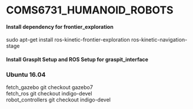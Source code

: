 # COMS6731_HUMANOID_ROBOTS

#### Install dependency for frontier_exploration
sudo apt-get install ros-kinetic-frontier-exploration ros-kinetic-navigation-stage


#### Install GraspIt Setup and ROS Setup for graspit_interface


### Ubuntu 16.04
fetch_gazebo git checkout gazebo7  
fetch_ros git checkout indigo-devel  
robot_controllers git checkout indigo-devel
